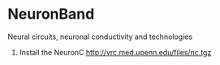# NeuronBand
Neural circuits, neuronal conductivity and technologies

1. Install the NeuronC http://vrc.med.upenn.edu/files/nc.tgz
